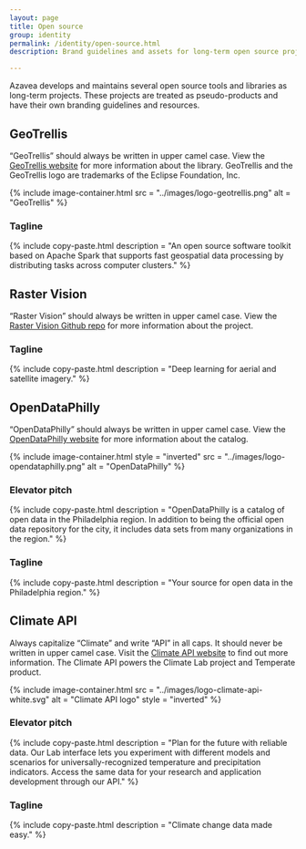```yaml
---
layout: page
title: Open source
group: identity
permalink: /identity/open-source.html
description: Brand guidelines and assets for long-term open source projects.

---
```

Azavea develops and maintains several open source tools and libraries as long-term projects. These projects are treated as pseudo-products and have their own branding guidelines and resources.


## GeoTrellis
“GeoTrellis” should always be written in upper camel case. View the [GeoTrellis website](https://geotrellis.io/) for more information about the library. GeoTrellis and the GeoTrellis logo are trademarks of the Eclipse Foundation, Inc.

{% include image-container.html
  src =  "../images/logo-geotrellis.png"
  alt =  "GeoTrellis"
%}

### Tagline
{% include copy-paste.html
  description = "An open source software toolkit based on Apache Spark that supports fast geospatial data processing by distributing tasks across computer clusters."
%}

## Raster Vision
“Raster Vision” should always be written in upper camel case. View the [Raster Vision Github repo](https://github.com/azavea/raster-vision) for more information about the project.

### Tagline
{% include copy-paste.html
  description = "Deep learning for aerial and satellite imagery."
%}

## OpenDataPhilly
“OpenDataPhilly” should always be written in upper camel case. View the [OpenDataPhilly website](https://www.opendataphilly.org/) for more information about the catalog.

{% include image-container.html
  style = "inverted"
  src =  "../images/logo-opendataphilly.png"
  alt =  "OpenDataPhilly"
%}

### Elevator pitch
{% include copy-paste.html
  description = "OpenDataPhilly is a catalog of open data in the Philadelphia region. In addition to being the official open data repository for the city, it includes data sets from many organizations in the region."
%}

### Tagline
{% include copy-paste.html
  description = "Your source for open data in the Philadelphia region."
%}

## Climate API
Always capitalize “Climate” and write “API” in all caps. It should never be written in upper camel case. Visit the [Climate API website](https://climate.azavea.com/) to find out more information. The Climate API powers the Climate Lab project and Temperate product.

{% include image-container.html
  src =  "../images/logo-climate-api-white.svg"
  alt =  "Climate API logo"
  style = "inverted"
%}

### Elevator pitch
{% include copy-paste.html
  description = "Plan for the future with reliable data. Our Lab interface lets you experiment with different models and scenarios for universally-recognized temperature and precipitation indicators. Access the same data for your research and application development through our API."
%}

### Tagline
{% include copy-paste.html
  description = "Climate change data made easy."
%}
